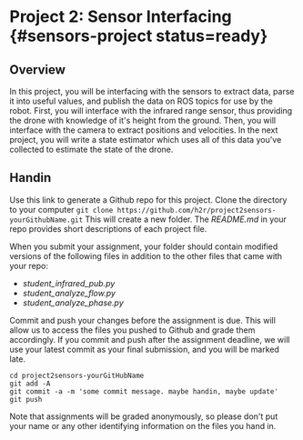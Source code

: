 # Project 2: Sensor Interfacing {#sensors-project status=ready}

## Overview
In this project, you will be interfacing with the sensors to extract data, parse it into useful values, and publish the data on ROS topics for use by the robot. First, you will interface with the infrared range sensor, thus providing the drone with knowledge of it's height from the ground. Then, you will interface with the camera to extract positions and velocities. In the next project, you will write a state estimator which uses all of this data you've collected to estimate the state of the drone.

## Handin
Use this link to generate a Github repo for this project. Clone the directory to your computer `git clone https://github.com/h2r/project2sensors-yourGithubName.git` This will create a new folder. The _README.md_ in your repo provides short descriptions of each project file.

When you submit your assignment, your folder should contain modified versions of the following files in addition to the other files that came with your repo:

* <i>student_infrared_pub.py</i>
* <i>student_analyze_flow.py</i>
* <i>student_analyze_phase.py</i>

Commit and push your changes before the assignment is due. This will allow us to access the files you pushed to Github and grade them accordingly. If you commit and push after the assignment deadline, we will use your latest commit as your final submission, and you will be marked late.

```
cd project2sensors-yourGitHubName
git add -A
git commit -a -m 'some commit message. maybe handin, maybe update'
git push
```

Note that assignments will be graded anonymously, so please don't put your name or any other identifying information on the files you hand in.
